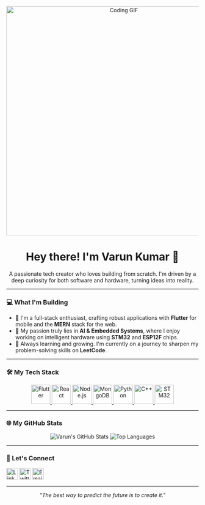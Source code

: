 <p align="center">
  <img src="https://media.giphy.com/media/v1.Y2lkPTc5MGI3NjExYzRkM3RzN2IycjE4NzI5a2NlZjdjcGZyejFwa2h0bGFjZGQ1OWk0NSZlcD12MV9pbnRlcm5hbF9naWZfYnlfaWQmY3Q9Zw/L1R1tu9Qnzws/giphy.gif" alt="Coding GIF" width="600" />
</p>

<h1 align="center">Hey there! I'm Varun Kumar 👋</h1>

<div align="center">
  <p>A passionate tech creator who loves building from scratch. I'm driven by a deep curiosity for both software and hardware, turning ideas into reality.</p>
</div>

---

### 💻 What I'm Building

-   📱 I'm a full-stack enthusiast, crafting robust applications with **Flutter** for mobile and the **MERN** stack for the web.
-   🤖 My passion truly lies in **AI & Embedded Systems**, where I enjoy working on intelligent hardware using **STM32** and **ESP12F** chips.
-   🚀 Always learning and growing. I'm currently on a journey to sharpen my problem-solving skills on **LeetCode**.

---

### 🛠️ My Tech Stack

<p align="center">
  <a href="https://flutter.dev/" target="_blank" rel="noopener noreferrer">
    <img src="https://www.vectorlogo.zone/logos/flutterio/flutterio-icon.svg" alt="Flutter" width="50" height="50"/>
  </a>
  <a href="https://react.dev/" target="_blank" rel="noopener noreferrer">
    <img src="https://www.vectorlogo.zone/logos/reactjs/reactjs-icon.svg" alt="React" width="50" height="50"/>
  </a>
  <a href="https://nodejs.org/" target="_blank" rel="noopener noreferrer">
    <img src="https://www.vectorlogo.zone/logos/nodejs/nodejs-icon.svg" alt="Node.js" width="50" height="50"/>
  </a>
  <a href="https://www.mongodb.com/" target="_blank" rel="noopener noreferrer">
    <img src="https://www.vectorlogo.zone/logos/mongodb/mongodb-icon.svg" alt="MongoDB" width="50" height="50"/>
  </a>
  <a href="https://www.python.org/" target="_blank" rel="noopener noreferrer">
    <img src="https://www.vectorlogo.zone/logos/python/python-icon.svg" alt="Python" width="50" height="50"/>
  </a>
  <a href="https://www.cplusplus.com/" target="_blank" rel="noopener noreferrer">
    <img src="https://www.vectorlogo.zone/logos/cplusplus/cplusplus-icon.svg" alt="C++" width="50" height="50"/>
  </a>
  <a href="https://www.st.com/en/microcontrollers-microprocessors/stm32-32-bit-arm-cortex-mcus.html" target="_blank" rel="noopener noreferrer">
    <img src="https://www.vectorlogo.zone/logos/stmicroelectronics/stmicroelectronics-icon.svg" alt="STM32" width="50" height="50"/>
  </a>
</p>

---

### 🌐 My GitHub Stats

<p align="center">
  <img src="https://github-readme-stats.vercel.app/api?username=your-github-username&show_icons=true&theme=buefy" alt="Varun's GitHub Stats" />
  <img src="https://github-readme-stats.vercel.app/api/top-langs/?username=your-github-username&layout=compact&theme=buefy" alt="Top Languages" />
</p>

---

### 🔗 Let's Connect

[<img src="https://raw.githubusercontent.com/rahuldkjain/github-profile-readme-generator/master/src/images/icons/Social/linkedin.svg" alt="LinkedIn" width="30"/>](https://www.linkedin.com/in/your-linkedin-profile)
[<img src="https://raw.githubusercontent.com/rahuldkjain/github-profile-readme-generator/master/src/images/icons/Social/twitter.svg" alt="Twitter" width="30"/>](https://twitter.com/your-twitter-handle)
[<img src="https://raw.githubusercontent.com/rahuldkjain/github-profile-readme-generator/master/src/images/icons/Social/email.svg" alt="Email" width="30"/>](mailto:your.email@example.com)

---

<p align="center">
  <i>"The best way to predict the future is to create it."</i>
</p>
